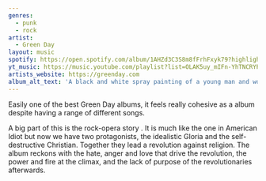 ```yaml
---
genres:
  - punk
  - rock
artist:
  - Green Day
layout: music
spotify: https://open.spotify.com/album/1AHZd3C3S8m8fFrhFxyk79?highlight=spotify:track:0RT1qESYHlNcUJI0Yo5Hzl
yt_music: https://music.youtube.com/playlist?list=OLAK5uy_mIFn-YhTNCRYPqK2czZKEakLy5Gs6G89Q
artists_website: https://greenday.com
album_alt_text: 'A black and white spray painting of a young man and woman kissing on a wall in black and white with a background that radiates from yellow to red like a fire. The words "Green Day" and the album title are spray painted on top. There is a "Parental advisory: Explicit content" sticker in the bottom left.'
---
```

Easily one of the best Green Day albums, it feels really cohesive as a album despite having a range of different songs.

A big part of this is the rock-opera story . It is much like the one in American Idiot but now we have two protagonists, the idealistic Gloria and the self-destructive Christian. Together they lead a revolution against religion. The album reckons with the  hate, anger and love that drive the revolution, the power and fire at the climax, and the lack of purpose of the revolutionaries afterwards.